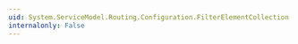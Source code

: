 ```yaml
---
uid: System.ServiceModel.Routing.Configuration.FilterElementCollection.Add(System.ServiceModel.Routing.Configuration.FilterElement)
internalonly: False
---
```

